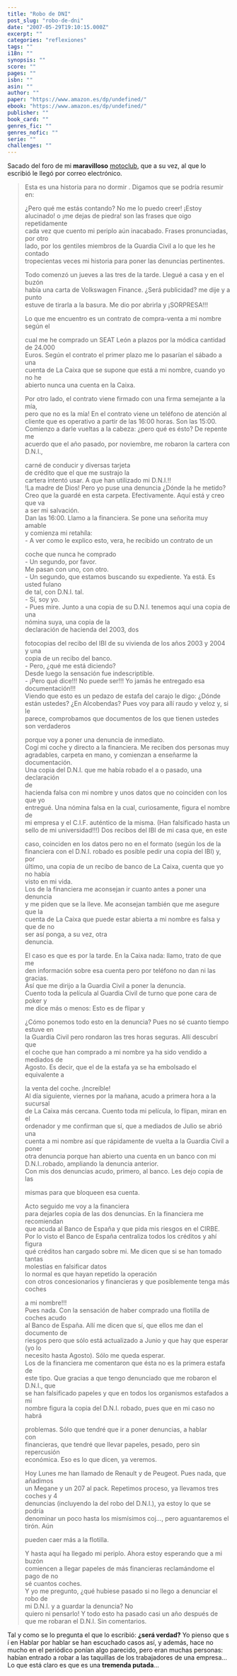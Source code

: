 ```yaml
---
title: "Robo de DNI"
post_slug: "robo-de-dni"
date: "2007-05-29T19:10:15.000Z"
excerpt: ""
categories: "reflexiones"
tags: ""
i18n: ""
synopsis: ""
score: ""
pages: ""
isbn: ""
asin: ""
author: ""
paper: "https://www.amazon.es/dp/undefined/"
ebook: "https://www.amazon.es/dp/undefined/"
publisher: ""
book_card: ""
genres_fic: ""
genres_nofic: ""
serie: ""
challenges: ""
---
```


Sacado del foro de mi **maravilloso** [motoclub](http://www.burgmanspain.es), que a su vez, al que lo escribió le llegó por correo electrónico.

> Esta es una historia para no dormir . Digamos que se podría resumir en:
> 
> ¿Pero qué me estás contando? No me lo puedo creer! ¡Estoy  
> alucinado! o ¡me dejas de piedra! son las frases que oigo repetidamente  
> cada vez que cuento mi periplo aún inacabado. Frases pronunciadas, por otro  
> lado, por los gentiles miembros de la Guardia Civil a lo que les he contado  
> tropecientas veces mi historia para poner las denuncias pertinentes.
> 
> Todo comenzó un jueves a las tres de la tarde. Llegué a casa y en el buzón  
> había una carta de Volkswagen Finance. ¿Será publicidad? me dije y a punto  
> estuve de tirarla a la basura. Me dio por abrirla y ¡SORPRESA!!!
> 
> Lo que me encuentro es un contrato de compra-venta a mi nombre según el  
> 
> cual me he comprado un SEAT León a plazos por la módica cantidad de 24.000  
> Euros. Según el contrato el primer plazo me lo pasarían el sábado a una  
> cuenta de La Caixa que se supone que está a mi nombre, cuando yo no he  
> abierto nunca una cuenta en la Caixa.
> 
> Por otro lado, el contrato viene firmado con una firma semejante a la mía,  
> pero que no es la mía! En el contrato viene un teléfono de atención al  
> cliente que es operativo a partir de las 16:00 horas. Son las 15:00. 
> Comienzo a darle vueltas a la cabeza: ¿pero qué es ésto? De repente me  
> acuerdo que el año pasado, por noviembre, me robaron la cartera con D.N.I.,  
> 
> carné de conducir y diversas tarjeta  
> de crédito que el que me sustrajo la  
> cartera intentó usar. A que han utilizado mi D.N.I.!!  
> !La madre de Dios! Pero yo puse una denuncia ¿Dónde la he metido?  
> Creo que la guardé en esta carpeta. Efectivamente. Aquí está y creo que va  
> a ser mi salvación.  
> Dan las 16:00. Llamo a la financiera. Se pone una señorita muy amable  
> y comienza mi retahíla:  
> \- A ver como le explico esto, vera, he recibido un contrato de un  
> 
> coche que nunca he comprado  
> \- Un segundo, por favor.  
> Me pasan con uno, con otro.  
> \- Un segundo, que estamos buscando su expediente. Ya está. Es usted fulano  
> de tal, con D.N.I. tal.  
> \- Sí, soy yo.  
> \- Pues mire. Junto a una copia de su D.N.I. tenemos aquí una copia de una  
> nómina suya, una copia de la  
> declaración de hacienda del 2003, dos  
> 
> fotocopias del recibo del IBI de su vivienda de los años 2003 y 2004 y una  
> copia de un recibo del banco.  
> \- Pero, ¿qué me está diciendo?  
> Desde luego la sensación fue indescriptible.  
> \- ¡Pero qué dice!!! No puede ser!!! Yo jamás he entregado esa  
> documentación!!!  
> Viendo que esto es un pedazo de estafa del carajo le digo: ¿Dónde  
> están ustedes? ¿En Alcobendas? Pues voy para allí raudo y veloz y, si le  
> parece, comprobamos que documentos de los que tienen ustedes son verdaderos  
> 
> porque voy a poner una denuncia de inmediato.  
> Cogí mi coche y directo a la financiera. Me reciben dos personas muy  
> agradables, carpeta en mano, y comienzan a enseñarme la documentación.  
> Una copia del D.N.I. que me había robado el a o pasado, una declaración  
> de  
> hacienda falsa con mi nombre y unos datos que no coinciden con los que yo  
> entregué. Una nómina falsa en la cual, curiosamente, figura el nombre de  
> mi empresa y el C.I.F. auténtico de la misma. (Han falsificado hasta un  
> sello de mi universidad!!!) Dos recibos del IBI de mi casa que, en este  
> 
> caso, coinciden en los datos pero no en el formato (según los de la  
> financiera con el D.N.I. robado es posible pedir una copia del IBI) y, por  
> último, una copia de un recibo de banco de La Caixa, cuenta que yo no había  
> visto en mi vida.  
> Los de la financiera me aconsejan ir cuanto antes a poner una denuncia  
> y me piden que se la lleve. Me aconsejan también que me asegure que la  
> cuenta de La Caixa que puede estar abierta a mi nombre es falsa y que de no  
> ser así ponga, a su vez, otra  
> denuncia.  
> 
> El caso es que es por la tarde. En la Caixa nada: llamo, trato de que me  
> den información sobre esa cuenta pero por teléfono no dan ni las gracias.  
> Así que me dirijo a la Guardia Civil a poner la denuncia.  
> Cuento toda la película al Guardia Civil de turno que pone cara de poker y  
> me dice más o menos: Esto es de flipar y
> 
> ¿Cómo ponemos todo esto en la denuncia? Pues no sé cuanto tiempo estuve en  
> la Guardia Civil pero rondaron las tres horas seguras. Allí descubrí que  
> el coche que han comprado a mi nombre ya ha sido vendido a mediados de  
> Agosto. Es decir, que el de la estafa ya se ha embolsado el equivalente a  
> 
> la venta del coche. ¡Increíble!  
> Al día siguiente, viernes por la mañana, acudo a primera hora a la  
> sucursal  
> de La Caixa más cercana. Cuento toda mi película, lo flipan, miran en el  
> ordenador y me confirman que sí, que a mediados de Julio se abrió una  
> cuenta a mi nombre así que rápidamente de vuelta a la Guardia Civil a poner  
> otra denuncia porque han abierto una cuenta en un banco con mi  
> D.N.I..robado, ampliando la denuncia anterior.  
> Con mis dos denuncias acudo, primero, al banco. Les dejo copia de las  
> 
> mismas para que bloqueen esa cuenta.
> 
> Acto seguido me voy a la financiera  
> para dejarles copia de las dos denuncias. En la financiera me recomiendan  
> que acuda al Banco de España y que pida mis riesgos en el CIRBE.  
> Por lo visto el Banco de España centraliza todos los créditos y ahí figura  
> qué créditos han cargado sobre mi. Me dicen que si se han tomado tantas  
> molestias en falsificar datos  
> lo normal es que hayan repetido la operación  
> con otros concesionarios y financieras y que posiblemente tenga más coches  
> 
> a mi nombre!!!  
> Pues nada. Con la sensación de haber comprado una flotilla de coches acudo  
> al Banco de España. Allí me dicen que sí, que ellos me dan el documento de  
> riesgos pero que sólo está actualizado a Junio y que hay que esperar (yo lo  
> necesito hasta Agosto). Sólo me queda esperar.  
> Los de la financiera me comentaron que ésta no es la primera estafa de  
> este tipo. Que gracias a que tengo denunciado que me robaron el D.N.I., que  
> se han falsificado papeles y que en todos los organismos estafados a mi  
> nombre figura la copia del D.N.I. robado, pues que en mi caso no habrá  
> 
> problemas. Sólo que tendré que ir a poner denuncias, a hablar  
> con  
> financieras, que tendré que llevar papeles, pesado, pero sin repercusión  
> económica. Eso es lo que dicen, ya veremos.
> 
> Hoy Lunes me han llamado de Renault y de Peugeot. Pues nada, que añadimos  
> un Megane y un 207 al pack. Repetimos proceso, ya llevamos tres coches y 4  
> denuncias (incluyendo la del robo del D.N.I.), ya estoy lo que se podría  
> denominar un poco hasta los mismísimos coj…, pero aguantaremos el tirón. Aún  
> 
> pueden caer más a la flotilla.
> 
> Y hasta aquí ha llegado mi periplo. Ahora estoy esperando que a mi buzón  
> comiencen a llegar papeles de más financieras reclamándome el pago de no  
> sé cuantos coches.  
> Y yo me pregunto, ¿qué hubiese pasado si no llego a denunciar el robo de  
> mi D.N.I. y a guardar la denuncia? No  
> quiero ni pensarlo! Y todo esto ha pasado casi un año después de que me robaran el D.N.I. Sin comentarios.

Tal y como se lo pregunta el que lo escribió: **¿será verdad?** Yo pienso que s í en Hablar por hablar se han escuchado casos así, y además, hace no mucho en el periódico ponían algo parecido, pero eran muchas personas: habían entrado a robar a las taquillas de los trabajadores de una empresa… Lo que está claro es que es una **tremenda putada**…
